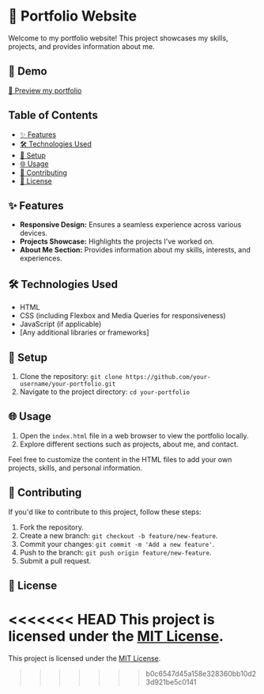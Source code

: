 # 🌟 Portfolio Website

Welcome to my portfolio website! This project showcases my skills, projects, and provides information about me. 

## 🚀 Demo

[🔗 Preview my portfolio](https://getvishalcv.netlify.app/)

## Table of Contents

- [✨ Features](#-features)
- [🛠️ Technologies Used](#️-technologies-used)
- [🚀 Setup](#-setup)
- [🌐 Usage](#-usage)
- [🤝 Contributing](#-contributing)
- [📄 License](#-license)

## ✨ Features

- **Responsive Design:** Ensures a seamless experience across various devices.
- **Projects Showcase:** Highlights the projects I've worked on.
- **About Me Section:** Provides information about my skills, interests, and experiences.

## 🛠️ Technologies Used

- HTML
- CSS (including Flexbox and Media Queries for responsiveness)
- JavaScript (if applicable)
- [Any additional libraries or frameworks]

## 🚀 Setup

1. Clone the repository: `git clone https://github.com/your-username/your-portfolio.git`
2. Navigate to the project directory: `cd your-portfolio`

## 🌐 Usage

1. Open the `index.html` file in a web browser to view the portfolio locally.
2. Explore different sections such as projects, about me, and contact.

Feel free to customize the content in the HTML files to add your own projects, skills, and personal information.

## 🤝 Contributing

If you'd like to contribute to this project, follow these steps:

1. Fork the repository.
2. Create a new branch: `git checkout -b feature/new-feature`.
3. Commit your changes: `git commit -m 'Add a new feature'`.
4. Push to the branch: `git push origin feature/new-feature`.
5. Submit a pull request.

## 📄 License

<<<<<<< HEAD
This project is licensed under the [MIT License](LICENSE).
=======
This project is licensed under the [MIT License](LICENSE).
>>>>>>> b0c6547d45a158e328360bb10d23d921be5c0141
